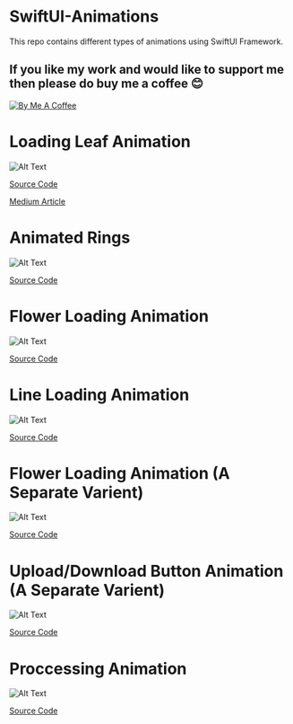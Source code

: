 # SwiftUI-Animations

This repo contains different types of animations using SwiftUI Framework. 

## If you like my work and would like to support me then please do buy me a coffee 😊
[![By Me A Coffee](https://github.com/paloamit/SwiftUI-Animations/blob/main/coffee.png)](https://www.buymeacoffee.com/amitkumarpalo)

# Loading Leaf Animation
![Alt Text](https://github.com/paloamit/SwiftUI-Animations/blob/main/LeafAnimation/LeafAnimation.gif)

[Source Code](https://github.com/paloamit/SwiftUI-Animations/tree/main/LeafAnimation)

[Medium Article](https://palo-amit.medium.com/loading-leaf-animation-in-swiftui-c4e777804011)

# Animated Rings
![Alt Text](https://github.com/paloamit/SwiftUI-Animations/blob/main/CircularRingAnimation/Animated%20Rings.gif)

[Source Code](https://github.com/paloamit/SwiftUI-Animations/tree/main/CircularRingAnimation)

# Flower Loading Animation
![Alt Text](https://github.com/paloamit/SwiftUI-Animations/blob/main/FlowerLoadingSpinner/Flower%20Loading%20Spinner%20Animation.gif)

[Source Code](https://github.com/paloamit/SwiftUI-Animations/tree/main/FlowerLoadingSpinner)

# Line Loading Animation
![Alt Text](https://github.com/paloamit/SwiftUI-Animations/blob/main/LineLoadingAnimation/Circular%20Line%20Animation.gif)

[Source Code](https://github.com/paloamit/SwiftUI-Animations/tree/main/LineLoadingAnimation)

# Flower Loading Animation (A Separate Varient)
![Alt Text](https://github.com/paloamit/SwiftUI-Animations/blob/main/ExtendedFlowerLoadingAnimation/Flower%20Loading%20Animation.gif)

[Source Code](https://github.com/paloamit/SwiftUI-Animations/tree/main/ExtendedFlowerLoadingAnimation)

# Upload/Download Button Animation (A Separate Varient)
![Alt Text](https://github.com/paloamit/SwiftUI-Animations/blob/main/UploadButtonAnimation/Upload%20Button%20Animation.gif)

[Source Code](https://github.com/paloamit/SwiftUI-Animations/tree/main/UploadButtonAnimation)

# Proccessing Animation
![Alt Text](https://github.com/paloamit/SwiftUI-Animations/blob/main/Videos/Proccessing%20Animation.gif)

[Source Code](https://www.patreon.com/posts/processing-using-52020202?utm_medium=clipboard_copy&utm_source=copy_to_clipboard&utm_campaign=postshare)
